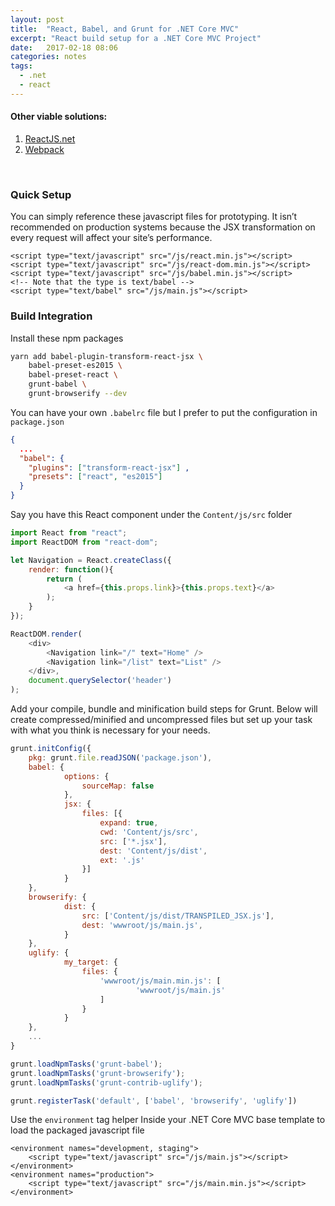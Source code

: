 ```yaml
---
layout: post
title:  "React, Babel, and Grunt for .NET Core MVC"
excerpt: "React build setup for a .NET Core MVC Project"
date:   2017-02-18 08:06
categories: notes
tags:
  - .net
  - react
---
```


#### Other viable solutions:
1. [ReactJS.net](https://reactjs.net/) 
2. [Webpack](https://facebook.github.io/react/docs/installation.html)
<p>&nbsp;</p>

### Quick Setup
You can simply reference these javascript files for prototyping.  It isn’t recommended on production systems because the JSX transformation on every request will affect your site’s performance.  
```markup
<script type="text/javascript" src="/js/react.min.js"></script>
<script type="text/javascript" src="/js/react-dom.min.js"></script>
<script type="text/javascript" src="/js/babel.min.js"></script>
<!-- Note that the type is text/babel -->
<script type="text/babel" src="/js/main.js"></script>
```
<p></p>


### Build Integration

Install these npm packages  
```bash
yarn add babel-plugin-transform-react-jsx \
    babel-preset-es2015 \
    babel-preset-react \
    grunt-babel \
    grunt-browserify --dev
``` 
<p></p>

You can have your own `.babelrc` file but I prefer to put the configuration in `package.json`  
```json
{
  ...
  "babel": {
    "plugins": ["transform-react-jsx"] ,
    "presets": ["react", "es2015"]
  }
}
```
<p></p>

Say you have this React component under the `Content/js/src` folder  
```javascript
import React from "react";
import ReactDOM from "react-dom";

let Navigation = React.createClass({
    render: function(){
        return (
            <a href={this.props.link}>{this.props.text}</a>
        );
    }
});

ReactDOM.render(
    <div>
        <Navigation link="/" text="Home" />
        <Navigation link="/list" text="List" />
    </div>,
    document.querySelector('header')
);
```
<p></p>

Add your compile, bundle and minification build steps for Grunt.  Below will create compressed/minified and uncompressed files but set up your task with what you think is necessary for your needs.  
```javascript
grunt.initConfig({
    pkg: grunt.file.readJSON('package.json'),
    babel: {
            options: {
                sourceMap: false
            },
            jsx: {
                files: [{
                    expand: true,
                    cwd: 'Content/js/src',
                    src: ['*.jsx'],
                    dest: 'Content/js/dist',
                    ext: '.js'
                }]
            }
    },
    browserify: {
            dist: {
                src: ['Content/js/dist/TRANSPILED_JSX.js'],
                dest: 'wwwroot/js/main.js',
            }
    },
    uglify: {
            my_target: {
                files: {
                    'wwwroot/js/main.min.js': [
                            'wwwroot/js/main.js'
                    ]
                }
            }
    },
    ...
}

grunt.loadNpmTasks('grunt-babel');
grunt.loadNpmTasks('grunt-browserify');
grunt.loadNpmTasks('grunt-contrib-uglify');

grunt.registerTask('default', ['babel', 'browserify', 'uglify'])
```
<p></p>

Use the `environment` tag helper Inside your .NET Core MVC base template to load the packaged javascript file  
```markup
<environment names="development, staging">
    <script type="text/javascript" src="/js/main.js"></script>
</environment>
<environment names="production">
    <script type="text/javascript" src="/js/main.min.js"></script>
</environment>
```